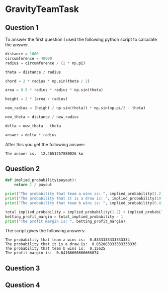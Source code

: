 # GravityTeamTask

## Question 1
To answer the first question I used the following python script to calculate the answer.
```python
distance = 1000
circumference = 40000
radius = circumference / (2 * np.pi)

theta = distance / radius

chord = 2 * radius * np.sin(theta / 2)

area = 0.5 * radius * radius * np.sin(theta)

height = 2 * (area / radius)

new_radius = (height / np.sin(theta)) * np.sin(np.pi/2 - theta)

new_theta = distance / new_radius

delta = new_theta - theta

answer = delta * radius
```
After this you get the following answer:
```
The answer is:  12.4651257880026 km
```

## Question 2
```python
def implied_probability(payout):
    return 1 / payout

print("The probability that team a wins is: ", implied_probability(1.2))
print("The probability that it is a draw is: ", implied_probability(19.2))
print("The probability that team b wins is: ", implied_probability(6.4))

total_implied_probability = implied_probability(1.2) + implied_probability(19.2) + implied_probability(6.4)
betting_profit_margin = total_implied_probability - 1
print("The profit margin is: ", betting_profit_margin)
```

The script gives the following answers:
```
The probability that team a wins is:  0.8333333333333334
The probability that it is a draw is:  0.052083333333333336
The probability that team b wins is:  0.15625
The profit margin is:  0.04166666666666674
```

## Question 3

## Question 4